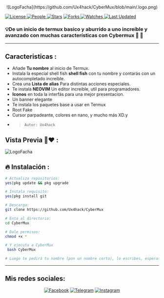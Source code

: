 <p align="center">
![LogoFacha](https://github.com/Ux4hack/CyberMux/blob/main/.logo.png)
</p>

<a href="https://github.com/Ux4hack/CyberMux/blob/main/LICENSE">
<img alt="License" src="https://img.shields.io/github/license/Ux4hack/CyberMux?style=flat&color=eee&label="> </a>

<a href="https://github.com/Ux4hack/CyberMux/graphs/contributors">
<img alt="People" src="https://img.shields.io/github/contributors/Ux4hack/CyberMux?style=flat&color=ffaaf2&label=People"> </a>

<a href="https://github.com/Ux4hack/CyberMux/stargazers">
<img alt="Stars" src="https://img.shields.io/github/stars/Ux4hack/CyberMux?style=flat&color=98c379&label=Stars"></a>

<a href="https://github.com/Ux4hack/CyberMux/network/members">
<img alt="Forks" src="https://img.shields.io/github/forks/Ux4hack/CyberMux?style=flat&color=66a8e0&label=Forks"> </a>

<a href="https://github.com/Ux4hack/CyberMux/watchers">
<img alt="Watches" src="https://img.shields.io/github/watchers/Ux4hack/CyberMux?style=flat&color=f5d08b&label=Watches"> </a>

<a href="https://github.com/Ux4hack/CyberMux/pulse">
<img alt="Last Updated" src="https://img.shields.io/github/last-commit/Ux4hack/CyberMux?style=flat&color=e06c75&label="> </a>

<h3>💡De un inicio de termux basico y aburrido a uno increíble y avanzado con muchas características con Cybermux 🌟 📲</h3>

---

## Caracteristicas :

* Añade **Tu nombre** al inicio de Termux.
* Instala la especial shell fish **shell fish** con tu nombre y contarás con un autocompletado increíble.
* Crea una **Lista de alias** Para distintas acciones especiales.
* Te instala **NEOVIM** Un editor increible, util para programadores.
* **Iconos** en toda la interfás para una mejor presentacion.
* Un banner elegante
* Te instala los paquetes base a usar en Termux
* Root Fake
* Cursor parpadeante, colores en nano, y mucho más XD.y
- > ` Autor: Ux4hack `


## Vista Previa 👀❤ :

![LogoFacha](https://github.com/Ux4hack/CyberMux/blob/main/.2logo.png)

## 🔥 Instalación :

```bash
# Actualiza repositorios:
yes|pkg update && pkg upgrade

# Instala requisito:
yes|pkg install git

# Descarga:
git clone https://github.com/Ux4hack/CyberMux

# Enta al directorio:
cd CyberMux

# Dale permisos:
chmod +x *

# Y ejecuta a CyberMux
 bash CyberMux

# Luego te pedirá tu nombre (pon un nombre corto), lo escribes, esperas la instalacion y a disfrutar.

```
---

## Mis redes sociales:

<p align="center">
<a href="https://www.facebook.com/Er4NotFound?mibextid=ZbWKwL)"><img title="Facebook" src="https://img.shields.io/badge/Facebook-black?style=for-the-badge&logo=facebook"></a>
<a href="https://t.me/Ux4hack"><img title="Telegram" src="https://img.shields.io/badge/Telegram-black?style=for-the-badge&logo=Telegram"></a>
<a href="https://instagram.com/erasmogalvez_404?igshid=NGExMmI2YTkyZg=="><img title="Instagram" src="https://img.shields.io/badge/INSTAGRAM-black?style=for-the-badge&logo=instagram"></a>
